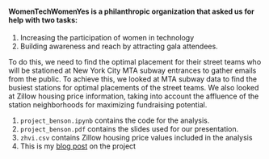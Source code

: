 #### WomenTechWomenYes is a philanthropic organization that asked us for help with two tasks:   
1. Increasing the participation of women in technology  
2. Building awareness and reach by attracting gala attendees.  

To do this, we need to find the optimal placement for their street teams who will be stationed at New York City MTA subway entrances to gather emails from the public. To achieve this, we looked at MTA subway data to find the busiest stations for optimal placements of the street teams. We also looked at Zillow housing price information, taking into account the affluence of the station neighborhoods for maximizing fundraising potential.

1. `project_benson.ipynb` contains the code for the analysis.  
2. `project_benson.pdf` contains the slides used for our presentation.
3. `zhvi.csv` contains Zillow housing price values included in the analysis 
4. This is my [blog post](https://ericchan24.squarespace.com/mta-data/) on the project


